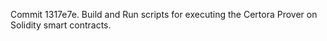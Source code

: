 Commit 1317e7e.                    Build and Run scripts for executing the Certora Prover on Solidity smart contracts.